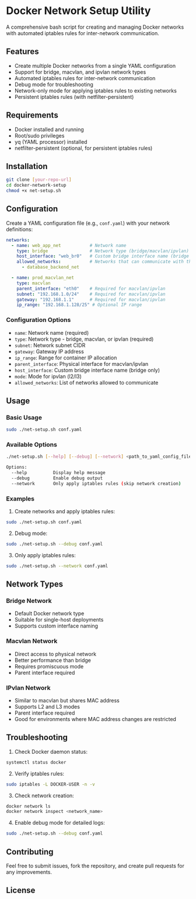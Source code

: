 # Docker Network Setup Utility

A comprehensive bash script for creating and managing Docker networks with automated iptables rules for inter-network communication.

## Features

- Create multiple Docker networks from a single YAML configuration
- Support for bridge, macvlan, and ipvlan network types
- Automated iptables rules for inter-network communication
- Debug mode for troubleshooting
- Network-only mode for applying iptables rules to existing networks
- Persistent iptables rules (with netfilter-persistent)

## Requirements

- Docker installed and running
- Root/sudo privileges
- yq (YAML processor) installed
- netfilter-persistent (optional, for persistent iptables rules)

## Installation

```bash
git clone [your-repo-url]
cd docker-network-setup
chmod +x net-setup.sh
```

## Configuration

Create a YAML configuration file (e.g., `conf.yaml`) with your network definitions:

```yaml
networks:
  - name: web_app_net           # Network name
    type: bridge                # Network type (bridge/macvlan/ipvlan)
    host_interface: "web_br0"   # Custom bridge interface name (bridge only)
    allowed_networks:           # Networks that can communicate with this one
      - database_backend_net    

  - name: prod_macvlan_net
    type: macvlan
    parent_interface: "eth0"    # Required for macvlan/ipvlan
    subnet: "192.168.1.0/24"    # Required for macvlan/ipvlan
    gateway: "192.168.1.1"      # Required for macvlan/ipvlan
    ip_range: "192.168.1.128/25" # Optional IP range
```

### Configuration Options

- `name`: Network name (required)
- `type`: Network type - bridge, macvlan, or ipvlan (required)
- `subnet`: Network subnet CIDR
- `gateway`: Gateway IP address
- `ip_range`: Range for container IP allocation
- `parent_interface`: Physical interface for macvlan/ipvlan
- `host_interface`: Custom bridge interface name (bridge only)
- `mode`: Mode for ipvlan (l2/l3)
- `allowed_networks`: List of networks allowed to communicate

## Usage

### Basic Usage
```bash
sudo ./net-setup.sh conf.yaml
```

### Available Options
```bash
./net-setup.sh [--help] [--debug] [--network] <path_to_yaml_config_file>

Options:
  --help          Display help message
  --debug         Enable debug output
  --network       Only apply iptables rules (skip network creation)
```

### Examples

1. Create networks and apply iptables rules:
```bash
sudo ./net-setup.sh conf.yaml
```

2. Debug mode:
```bash
sudo ./net-setup.sh --debug conf.yaml
```

3. Only apply iptables rules:
```bash
sudo ./net-setup.sh --network conf.yaml
```

## Network Types

### Bridge Network
- Default Docker network type
- Suitable for single-host deployments
- Supports custom interface naming

### Macvlan Network
- Direct access to physical network
- Better performance than bridge
- Requires promiscuous mode
- Parent interface required

### IPvlan Network
- Similar to macvlan but shares MAC address
- Supports L2 and L3 modes
- Parent interface required
- Good for environments where MAC address changes are restricted

## Troubleshooting

1. Check Docker daemon status:
```bash
systemctl status docker
```

2. Verify iptables rules:
```bash
sudo iptables -L DOCKER-USER -n -v
```

3. Check network creation:
```bash
docker network ls
docker network inspect <network_name>
```

4. Enable debug mode for detailed logs:
```bash
sudo ./net-setup.sh --debug conf.yaml
```

## Contributing

Feel free to submit issues, fork the repository, and create pull requests for any improvements.

## License